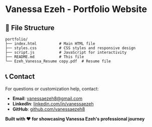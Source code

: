 # Vanessa Ezeh - Portfolio Website

## 📁 File Structure

```
portfolio/
├── index.html          # Main HTML file
├── styles.css          # CSS styles and responsive design
├── script.js           # JavaScript for interactivity
├── README.md           # This file
└── Ezeh_Vanessa_Resume copy.pdf  # Resume file
```

## 📞 Contact

For questions or customization help, contact:

- **Email**: vanessaezeh8@gmail.com
- **LinkedIn**: [linkedin.com/in/vanessaezeh](https://www.linkedin.com/in/vanessaezeh)
- **GitHub**: [github.com/vanessaezeh8](https://github.com/vanessaezeh8)

**Built with ❤️ for showcasing Vanessa Ezeh's professional journey**
